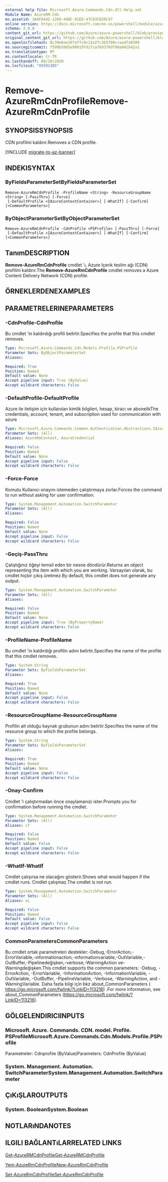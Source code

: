 ```yaml
---
external help file: Microsoft.Azure.Commands.Cdn.dll-Help.xml
Module Name: AzureRM.Cdn
ms.assetid: 3A4F8442-1268-44BC-91ED-47C03CD20C47
online version: https://docs.microsoft.com/en-us/powershell/module/azurerm.cdn/remove-azurermcdnprofile
schema: 2.0.0
content_git_url: https://github.com/Azure/azure-powershell/blob/preview/src/ResourceManager/Cdn/Commands.Cdn/help/Remove-AzureRmCdnProfile.md
original_content_git_url: https://github.com/Azure/azure-powershell/blob/preview/src/ResourceManager/Cdn/Commands.Cdn/help/Remove-AzureRmCdnProfile.md
ms.openlocfilehash: 0c39e6ee26faffc9c12e2fc3b5f00ccaadfa9389
ms.sourcegitcommit: f599b50d5e980197d1fca769378df90a842b42a1
ms.translationtype: MT
ms.contentlocale: tr-TR
ms.lasthandoff: 08/20/2020
ms.locfileid: "93591385"
---
```

# <span data-ttu-id="a0621-101">Remove-AzureRmCdnProfile</span><span class="sxs-lookup"><span data-stu-id="a0621-101">Remove-AzureRmCdnProfile</span></span>

## <span data-ttu-id="a0621-102">SYNOPSIS</span><span class="sxs-lookup"><span data-stu-id="a0621-102">SYNOPSIS</span></span>
<span data-ttu-id="a0621-103">CDN profilini kaldırır.</span><span class="sxs-lookup"><span data-stu-id="a0621-103">Removes a CDN profile.</span></span>

[!INCLUDE [migrate-to-az-banner](../../includes/migrate-to-az-banner.md)]

## <span data-ttu-id="a0621-104">INDEKI</span><span class="sxs-lookup"><span data-stu-id="a0621-104">SYNTAX</span></span>

### <span data-ttu-id="a0621-105">ByFieldsParameterSet</span><span class="sxs-lookup"><span data-stu-id="a0621-105">ByFieldsParameterSet</span></span>
```
Remove-AzureRmCdnProfile -ProfileName <String> -ResourceGroupName <String> [-PassThru] [-Force]
 [-DefaultProfile <IAzureContextContainer>] [-WhatIf] [-Confirm] [<CommonParameters>]
```

### <span data-ttu-id="a0621-106">ByObjectParameterSet</span><span class="sxs-lookup"><span data-stu-id="a0621-106">ByObjectParameterSet</span></span>
```
Remove-AzureRmCdnProfile -CdnProfile <PSProfile> [-PassThru] [-Force]
 [-DefaultProfile <IAzureContextContainer>] [-WhatIf] [-Confirm] [<CommonParameters>]
```

## <span data-ttu-id="a0621-107">Tanım</span><span class="sxs-lookup"><span data-stu-id="a0621-107">DESCRIPTION</span></span>
<span data-ttu-id="a0621-108">**Remove-AzureRmCdnProfile** cmdlet 'ı, Azure Içerik teslim ağı (CDN) profilini kaldırır.</span><span class="sxs-lookup"><span data-stu-id="a0621-108">The **Remove-AzureRmCdnProfile** cmdlet removes a Azure Content Delivery Network (CDN) profile.</span></span>

## <span data-ttu-id="a0621-109">ÖRNEKLERDEN</span><span class="sxs-lookup"><span data-stu-id="a0621-109">EXAMPLES</span></span>

## <span data-ttu-id="a0621-110">PARAMETRELERINE</span><span class="sxs-lookup"><span data-stu-id="a0621-110">PARAMETERS</span></span>

### <span data-ttu-id="a0621-111">-CdnProfile</span><span class="sxs-lookup"><span data-stu-id="a0621-111">-CdnProfile</span></span>
<span data-ttu-id="a0621-112">Bu cmdlet 'in kaldırdığı profili belirtir.</span><span class="sxs-lookup"><span data-stu-id="a0621-112">Specifies the profile that this cmdlet removes.</span></span>

```yaml
Type: Microsoft.Azure.Commands.Cdn.Models.Profile.PSProfile
Parameter Sets: ByObjectParameterSet
Aliases:

Required: True
Position: Named
Default value: None
Accept pipeline input: True (ByValue)
Accept wildcard characters: False
```

### <span data-ttu-id="a0621-113">-DefaultProfile</span><span class="sxs-lookup"><span data-stu-id="a0621-113">-DefaultProfile</span></span>
<span data-ttu-id="a0621-114">Azure ile iletişim için kullanılan kimlik bilgileri, hesap, kiracı ve abonelik</span><span class="sxs-lookup"><span data-stu-id="a0621-114">The credentials, account, tenant, and subscription used for communication with azure</span></span>

```yaml
Type: Microsoft.Azure.Commands.Common.Authentication.Abstractions.IAzureContextContainer
Parameter Sets: (All)
Aliases: AzureRmContext, AzureCredential

Required: False
Position: Named
Default value: None
Accept pipeline input: False
Accept wildcard characters: False
```

### <span data-ttu-id="a0621-115">-Force</span><span class="sxs-lookup"><span data-stu-id="a0621-115">-Force</span></span>
<span data-ttu-id="a0621-116">Komutu Kullanıcı onayını istemeden çalıştırmaya zorlar.</span><span class="sxs-lookup"><span data-stu-id="a0621-116">Forces the command to run without asking for user confirmation.</span></span>

```yaml
Type: System.Management.Automation.SwitchParameter
Parameter Sets: (All)
Aliases:

Required: False
Position: Named
Default value: None
Accept pipeline input: False
Accept wildcard characters: False
```

### <span data-ttu-id="a0621-117">-Geçiş</span><span class="sxs-lookup"><span data-stu-id="a0621-117">-PassThru</span></span>
<span data-ttu-id="a0621-118">Çalıştığınız öğeyi temsil eden bir nesne döndürür.</span><span class="sxs-lookup"><span data-stu-id="a0621-118">Returns an object representing the item with which you are working.</span></span>
<span data-ttu-id="a0621-119">Varsayılan olarak, bu cmdlet hiçbir çıkış üretmez.</span><span class="sxs-lookup"><span data-stu-id="a0621-119">By default, this cmdlet does not generate any output.</span></span>

```yaml
Type: System.Management.Automation.SwitchParameter
Parameter Sets: (All)
Aliases:

Required: False
Position: Named
Default value: None
Accept pipeline input: True (ByPropertyName)
Accept wildcard characters: False
```

### <span data-ttu-id="a0621-120">-ProfileName</span><span class="sxs-lookup"><span data-stu-id="a0621-120">-ProfileName</span></span>
<span data-ttu-id="a0621-121">Bu cmdlet 'in kaldırdığı profilin adını belirtir.</span><span class="sxs-lookup"><span data-stu-id="a0621-121">Specifies the name of the profile that this cmdlet removes.</span></span>

```yaml
Type: System.String
Parameter Sets: ByFieldsParameterSet
Aliases:

Required: True
Position: Named
Default value: None
Accept pipeline input: False
Accept wildcard characters: False
```

### <span data-ttu-id="a0621-122">-ResourceGroupName</span><span class="sxs-lookup"><span data-stu-id="a0621-122">-ResourceGroupName</span></span>
<span data-ttu-id="a0621-123">Profilin ait olduğu kaynak grubunun adını belirtir.</span><span class="sxs-lookup"><span data-stu-id="a0621-123">Specifies the name of the resource group to which the profile belongs.</span></span>

```yaml
Type: System.String
Parameter Sets: ByFieldsParameterSet
Aliases:

Required: True
Position: Named
Default value: None
Accept pipeline input: False
Accept wildcard characters: False
```

### <span data-ttu-id="a0621-124">-Onay</span><span class="sxs-lookup"><span data-stu-id="a0621-124">-Confirm</span></span>
<span data-ttu-id="a0621-125">Cmdlet 'i çalıştırmadan önce onaylamanızı ister.</span><span class="sxs-lookup"><span data-stu-id="a0621-125">Prompts you for confirmation before running the cmdlet.</span></span>

```yaml
Type: System.Management.Automation.SwitchParameter
Parameter Sets: (All)
Aliases: cf

Required: False
Position: Named
Default value: False
Accept pipeline input: False
Accept wildcard characters: False
```

### <span data-ttu-id="a0621-126">-WhatIf</span><span class="sxs-lookup"><span data-stu-id="a0621-126">-WhatIf</span></span>
<span data-ttu-id="a0621-127">Cmdlet çalışırsa ne olacağını gösterir.</span><span class="sxs-lookup"><span data-stu-id="a0621-127">Shows what would happen if the cmdlet runs.</span></span>
<span data-ttu-id="a0621-128">Cmdlet çalışmaz.</span><span class="sxs-lookup"><span data-stu-id="a0621-128">The cmdlet is not run.</span></span>

```yaml
Type: System.Management.Automation.SwitchParameter
Parameter Sets: (All)
Aliases: wi

Required: False
Position: Named
Default value: False
Accept pipeline input: False
Accept wildcard characters: False
```

### <span data-ttu-id="a0621-129">CommonParameters</span><span class="sxs-lookup"><span data-stu-id="a0621-129">CommonParameters</span></span>
<span data-ttu-id="a0621-130">Bu cmdlet ortak parametreleri destekler:-Debug,-ErrorAction,-ErrorVariable,-ınformationaction,-ınformationvariable,-OutVariable,-OutBuffer,-Pipelinedeğişken,-verbose,-WarningAction ve-Warningdeğişken.</span><span class="sxs-lookup"><span data-stu-id="a0621-130">This cmdlet supports the common parameters: -Debug, -ErrorAction, -ErrorVariable, -InformationAction, -InformationVariable, -OutVariable, -OutBuffer, -PipelineVariable, -Verbose, -WarningAction, and -WarningVariable.</span></span> <span data-ttu-id="a0621-131">Daha fazla bilgi için bkz about_CommonParameters ( https://go.microsoft.com/fwlink/?LinkID=113216) .</span><span class="sxs-lookup"><span data-stu-id="a0621-131">For more information, see about_CommonParameters (https://go.microsoft.com/fwlink/?LinkID=113216).</span></span>

## <span data-ttu-id="a0621-132">GÖLGELENDIRICI</span><span class="sxs-lookup"><span data-stu-id="a0621-132">INPUTS</span></span>

### <span data-ttu-id="a0621-133">Microsoft. Azure. Commands. CDN. model. Profile. PSProfile</span><span class="sxs-lookup"><span data-stu-id="a0621-133">Microsoft.Azure.Commands.Cdn.Models.Profile.PSProfile</span></span>
<span data-ttu-id="a0621-134">Parametreler: Cdnprofıle (ByValue)</span><span class="sxs-lookup"><span data-stu-id="a0621-134">Parameters: CdnProfile (ByValue)</span></span>

### <span data-ttu-id="a0621-135">System. Management. Automation. SwitchParameter</span><span class="sxs-lookup"><span data-stu-id="a0621-135">System.Management.Automation.SwitchParameter</span></span>

## <span data-ttu-id="a0621-136">ÇıKıŞLAR</span><span class="sxs-lookup"><span data-stu-id="a0621-136">OUTPUTS</span></span>

### <span data-ttu-id="a0621-137">System. Boolean</span><span class="sxs-lookup"><span data-stu-id="a0621-137">System.Boolean</span></span>

## <span data-ttu-id="a0621-138">NOTLARıNDA</span><span class="sxs-lookup"><span data-stu-id="a0621-138">NOTES</span></span>

## <span data-ttu-id="a0621-139">ILGILI BAĞLANTıLAR</span><span class="sxs-lookup"><span data-stu-id="a0621-139">RELATED LINKS</span></span>

[<span data-ttu-id="a0621-140">Get-AzureRMCdnProfile</span><span class="sxs-lookup"><span data-stu-id="a0621-140">Get-AzureRMCdnProfile</span></span>](./Get-AzureRMCdnProfile.md)

[<span data-ttu-id="a0621-141">Yeni-AzureRmCdnProfile</span><span class="sxs-lookup"><span data-stu-id="a0621-141">New-AzureRmCdnProfile</span></span>](./New-AzureRmCdnProfile.md)

[<span data-ttu-id="a0621-142">Set-AzureRmCdnProfile</span><span class="sxs-lookup"><span data-stu-id="a0621-142">Set-AzureRmCdnProfile</span></span>](./Set-AzureRmCdnProfile.md)


